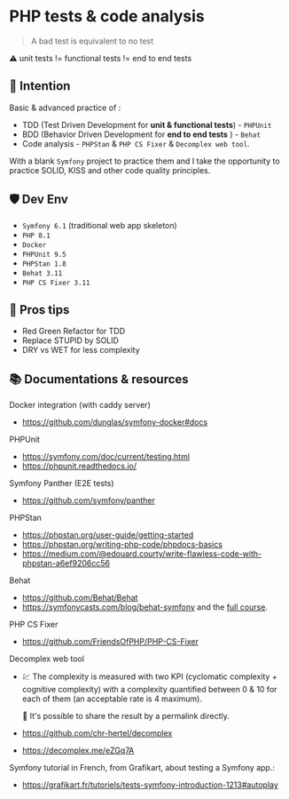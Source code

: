 PHP tests & code analysis
=========================

> A bad test is equivalent to no test

:warning: unit tests != functional tests != end to end tests 

:brain: Intention
----------
Basic & advanced practice of :
- TDD (Test Driven Development for **unit & functional tests**)  - `PHPUnit`
- BDD (Behavior Driven Development for **end to end tests** ) - `Behat`
- Code analysis - `PHPStan` & `PHP CS Fixer` & `Decomplex web tool`.
  
With a blank `Symfony` project to practice them and I take the opportunity to practice SOLID, KISS and other code quality principles.

:shield: Dev Env
--------
- `Symfony 6.1` (traditional web app skeleton)
- `PHP 8.1`
- `Docker` 
- `PHPUnit 9.5`
- `PHPStan 1.8`
- `Behat 3.11`
- `PHP CS Fixer 3.11`
  
:gift: Pros tips
---------
- Red Green Refactor for TDD
- Replace STUPID by SOLID
- DRY vs WET for less complexity  

:books: Documentations & resources
--------------
Docker integration (with caddy server)
- https://github.com/dunglas/symfony-docker#docs 

PHPUnit
- https://symfony.com/doc/current/testing.html
- https://phpunit.readthedocs.io/

Symfony Panther (E2E tests)
- https://github.com/symfony/panther
  
PHPStan
- https://phpstan.org/user-guide/getting-started
- https://phpstan.org/writing-php-code/phpdocs-basics
- https://medium.com/@edouard.courty/write-flawless-code-with-phpstan-a6ef9206cc56 

Behat
- https://github.com/Behat/Behat 
- https://symfonycasts.com/blog/behat-symfony and the [full course](https://symfonycasts.com/screencast/behat).

PHP CS Fixer
- https://github.com/FriendsOfPHP/PHP-CS-Fixer

Decomplex web tool 
- :chart: The complexity is measured with two KPI (cyclomatic complexity + cognitive complexity)
with a complexity quantified between 0 & 10 for each of them (an acceptable rate is 4 maximum).

    :link: It's possible to share the result by a permalink directly.

- https://github.com/chr-hertel/decomplex
- https://decomplex.me/eZGq7A 

Symfony tutorial in French, from Grafikart, about testing a Symfony app.:
- https://grafikart.fr/tutoriels/tests-symfony-introduction-1213#autoplay